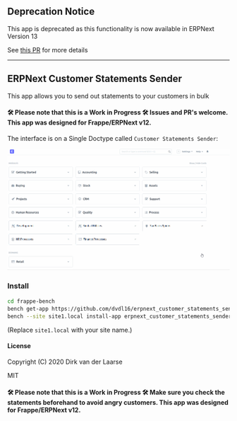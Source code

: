 ## Deprecation Notice

This app is deprecated as this functionality is now available in ERPNext Version 13

See [this PR](https://github.com/frappe/erpnext/pull/22901) for more details



---


## ERPNext Customer Statements Sender

This app allows you to send out statements to your customers in bulk

#### 🛠 Please note that this is a Work in Progress 🛠 Issues and PR's welcome. This app was designed for Frappe/ERPNext v12.

The interface is on a Single Doctype called `Customer Statements Sender`:

![](screencast.gif)

### Install

```bash
cd frappe-bench
bench get-app https://github.com/dvdl16/erpnext_customer_statements_sender.git
bench --site site1.local install-app erpnext_customer_statements_sender
```

(Replace `site1.local` with your site name.)


#### License

Copyright (C) 2020  Dirk van der Laarse

MIT

#### 🛠 Please note that this is a Work in Progress 🛠 Make sure you check the statements beforehand to avoid angry customers. This app was designed for Frappe/ERPNext v12.
